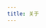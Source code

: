 ```yaml
---
title: 关于
---
```

<script src="https://cdn.jsdelivr.net/npm/marked" data-pjax></script>

<script data-pjax>
  (() => {
    if (customElements.get("about-content")) { return; }
    function decodeBase64(base64) {
      const text = atob(base64);
      const length = text.length;
      const bytes = new Uint8Array(length);
      for (let i = 0; i < length; i++) {
        bytes[i] = text.charCodeAt(i);
      }
      const decoder = new TextDecoder();
      return decoder.decode(bytes);
    }
    class AboutContent extends HTMLElement {
      constructor() {
        super();
        this.isLoading = false;
        this.message = document.createElement("span");
        this.readme = document.createElement("div");
      }
      connectedCallback() {
        const message = this.message;
        const readme = this.readme;
        readme.textContent = "如果这里什么也没有，请";
        let link = document.createElement("a");
        link.href = "javascript:void(0)";
        link.onclick = () => this.loadReadme();
        link.textContent = "刷新";
        readme.appendChild(link);
        readme.append("页面，或者前往这个");
        link = document.createElement("a");
        link.href = "https://wherewhere.github.io/wherewhere";
        link.textContent = "页面";
        readme.appendChild(link);
        readme.append("查看");
        this.appendChild(this.message);
        this.appendChild(this.readme);
        this.loadReadme();
      }
      async loadReadme() {
        if (this.isLoading) {
          return;
        }
        const message = this.message;
        try {
          this.isLoading = true;
          message.textContent = "正在从 GitHub 拉取信息，请坐和放宽";
          const response = await fetch("https://api.github.com/repos/wherewhere/wherewhere/readme");
          if (response.ok) {
            message.textContent = "拉取成功，正在解析";
            const json = await response.json();
            const content = json.content;
            if (typeof (content) == "string" && content.length > 0) {
              message.textContent = "解析成功";
              this.readme.innerHTML = marked.parse(decodeBase64(content));
              message.remove();
              return;
            }
          }
        }
        catch (_) {
        }
        finally {
          this.isLoading = false;
        }
        message.textContent = "拉取失败，即将跳转到 GitHub 页面";
        location.href = "https://wherewhere.github.io/wherewhere"
      }
    }
    customElements.define("about-content", AboutContent);
  })();
</script>

<about-content class="about-content"></about-content>

<style>
  .about-content img {
    margin-bottom: unset !important;
    display: unset;
  }
</style>